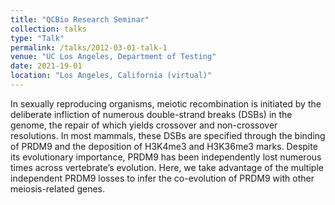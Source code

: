 ```yaml
---
title: "QCBio Research Seminar"
collection: talks
type: "Talk"
permalink: /talks/2012-03-01-talk-1
venue: "UC Los Angeles, Department of Testing"
date: 2021-19-01
location: "Los Angeles, California (virtual)"
---
```


In sexually reproducing organisms, meiotic recombination is initiated by the deliberate infliction of numerous double-strand breaks (DSBs) in the genome, the repair of which yields crossover and non-crossover resolutions. In most mammals, these DSBs are specified through the binding of PRDM9 and the deposition of H3K4me3 and H3K36me3 marks. Despite its evolutionary importance, PRDM9 has been independently lost numerous times across vertebrate’s evolution. Here, we take advantage of the multiple independent PRDM9 losses to infer the co-evolution of PRDM9 with other meiosis-related genes.